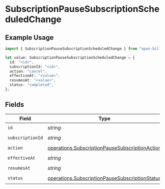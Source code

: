 # SubscriptionPauseSubscriptionScheduledChange

## Example Usage

```typescript
import { SubscriptionPauseSubscriptionScheduledChange } from "open-billing/models/operations";

let value: SubscriptionPauseSubscriptionScheduledChange = {
  id: "<id>",
  subscriptionId: "<id>",
  action: "cancel",
  effectiveAt: "<value>",
  resumesAt: "<value>",
  status: "completed",
};
```

## Fields

| Field                                                                                                            | Type                                                                                                             | Required                                                                                                         | Description                                                                                                      |
| ---------------------------------------------------------------------------------------------------------------- | ---------------------------------------------------------------------------------------------------------------- | ---------------------------------------------------------------------------------------------------------------- | ---------------------------------------------------------------------------------------------------------------- |
| `id`                                                                                                             | *string*                                                                                                         | :heavy_check_mark:                                                                                               | N/A                                                                                                              |
| `subscriptionId`                                                                                                 | *string*                                                                                                         | :heavy_check_mark:                                                                                               | N/A                                                                                                              |
| `action`                                                                                                         | [operations.SubscriptionPauseSubscriptionAction](../../models/operations/subscriptionpausesubscriptionaction.md) | :heavy_check_mark:                                                                                               | N/A                                                                                                              |
| `effectiveAt`                                                                                                    | *string*                                                                                                         | :heavy_check_mark:                                                                                               | N/A                                                                                                              |
| `resumesAt`                                                                                                      | *string*                                                                                                         | :heavy_check_mark:                                                                                               | N/A                                                                                                              |
| `status`                                                                                                         | [operations.SubscriptionPauseSubscriptionStatus](../../models/operations/subscriptionpausesubscriptionstatus.md) | :heavy_check_mark:                                                                                               | N/A                                                                                                              |